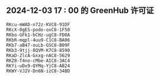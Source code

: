 ## 2024-12-03 17 : 00 的 GreenHub 许可证
```
RKcu-mWAD-n72z-KVC8-91DF
RKcX-0gES-podo-oxC8-1F50
RKbo-GFk1-bCHz-ugC8-FD0A
RKbR-mqpl-4uu9-C1C8-BA06
RKb7-aB47-ouLb-GSC8-B09F
RKb3-9tjj-8QVM-K7C8-8590
RKaD-ZlcA-Gxxg-nAC8-5629
RKZ8-T4no-cMbe-AIC8-3AC4
RKYi-uDx9-QYMq-YjC8-AB24
RKWY-VJ2V-Dn6N-izC8-34BD
```
